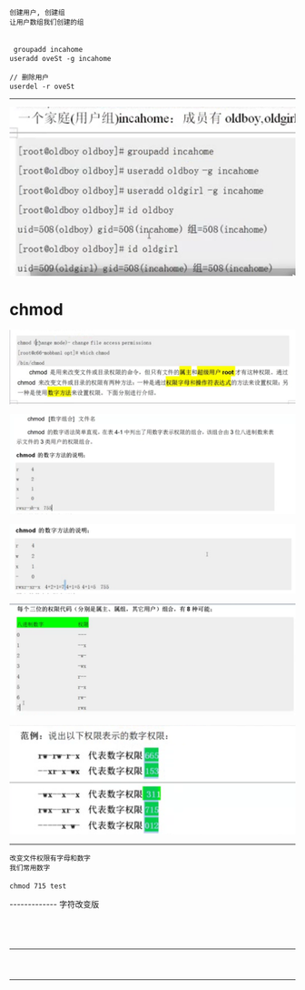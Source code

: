 # 
```

创建用户, 创建组
让用户数组我们创建的组


 groupadd incahome
useradd oveSt -g incahome

// 删除用户
userdel -r oveSt
```
-------
![05fileC01](image/05fileC06.png)




#  chmod
![05fileC01](image/05fileC07.png)

![05fileC01](image/05fileC08.png)

![05fileC01](image/05fileC09.png)

![05fileC01](image/05fileC10.png)

![05fileC01](image/05fileC11.png)

-------------
```
改变文件权限有字母和数字
我们常用数字

chmod 715 test

```
------------- 字符改变版

```


```



# 

-------------
```

```

# 

-------------
```

```


